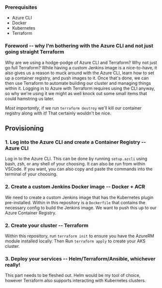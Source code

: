 ### Prerequisites
* Azure CLI
* Docker
* Kubernetes
* Terraform

### Foreword -- why I'm bothering with the Azure CLI and not just going straight Terraform
Why are we using a hodge-podge of Azure CLI and Terraform? Why not just go full Terraform? While having a custom Jenkins image is a nice-to-have, it also gives us a reason to muck around with the Azure CLI, learn how to set up a container registry, and push images to it. Once that's done, we can then use Terraform to automate building our cluster and managing things within it. Logging in to Azure with Terraform requires using the CLI anyway, so why we're using it we might as well knock out some small items that could hamstring us later.

*Most importantly*, if we run `terraform destroy` we'll kill our container registry along with it! That certainly wouldn't be nice.

## Provisioning
### 1. Log into the Azure CLI and create a Container Registry -- Azure CLI
Log in to the Azure CLI. This can be done by running `setup.azcli` using bash, zsh, or any shell of your choosing. It can also be run from within VSCode. If you want, you can also copy and paste the commands into the terminal of your choosing.
### 2. Create a custom Jenkins Docker image -- Docker + ACR
We need to create a custom Jenkins image that has the Kubernetes plugin pre-installed. Within in this repository is a `Dockerfile` that contains the necessary config to build the Jenkins image. We want to push this up to our Azure Container Registry.
### 2. Create your cluster -- Terraform
Within this repository, run `terraform init` to ensure you have the AzureRM module installed locally. Then Run `terraform apply` to create your AKS cluster.
### 3. Deploy your services -- Helm/Terraform/Ansible, whichever really!
This part needs to be fleshed out. Helm would be my tool of choice, however Terraform also supports interacting with Kubernetes clusters.